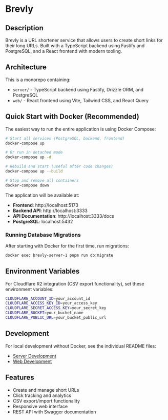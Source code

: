 # Brevly

## Description

Brevly is a URL shortener service that allows users to create short links for their long URLs. Built with a TypeScript backend using Fastify and PostgreSQL, and a React frontend with modern tooling.

## Architecture

This is a monorepo containing:
- `server/` - TypeScript backend using Fastify, Drizzle ORM, and PostgreSQL
- `web/` - React frontend using Vite, Tailwind CSS, and React Query

## Quick Start with Docker (Recommended)

The easiest way to run the entire application is using Docker Compose:

```bash
# Start all services (PostgreSQL, backend, frontend)
docker-compose up

# Or run in detached mode
docker-compose up -d

# Rebuild and start (useful after code changes)
docker-compose up --build

# Stop and remove all containers
docker-compose down
```

The application will be available at:
- **Frontend**: http://localhost:5173
- **Backend API**: http://localhost:3333
- **API Documentation**: http://localhost:3333/docs
- **PostgreSQL**: localhost:5432

### Running Database Migrations

After starting with Docker for the first time, run migrations:

```bash
docker exec brevly-server-1 pnpm run db:migrate
```

## Environment Variables

For Cloudflare R2 integration (CSV export functionality), set these environment variables:

```bash
CLOUDFLARE_ACCOUNT_ID=your_account_id
CLOUDFLARE_ACCESS_KEY_ID=your_access_key
CLOUDFLARE_SECRET_ACCESS_KEY=your_secret_key
CLOUDFLARE_BUCKET=your_bucket_name
CLOUDFLARE_PUBLIC_URL=your_bucket_public_url
```

## Development

For local development without Docker, see the individual README files:
- [Server Development](./server/README.md)
- [Web Development](./web/README.md)

## Features

- Create and manage short URLs
- Click tracking and analytics
- CSV export/import functionality
- Responsive web interface
- REST API with Swagger documentation
